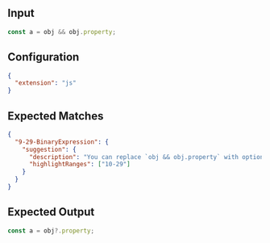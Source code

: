 
## Input
```javascript input
const a = obj && obj.property;
```

## Configuration
```json configuration
{
  "extension": "js"
}
```

## Expected Matches
```json expected matches
{
  "9-29-BinaryExpression": {
    "suggestion": {
      "description": "You can replace `obj && obj.property` with optional chaining.",
      "highlightRanges": ["10-29"]
    }
  }
}
```

## Expected Output
```javascript expected output
const a = obj?.property;
```
